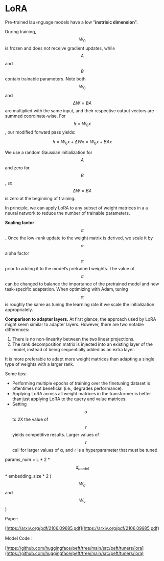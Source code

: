 # LoRA

Pre-trained lau=nguage models have a low "**instrisic dimension**".

During training, $$W_0$$ is frozen and does not receive gradient updates, while $$A$$ and $$B$$contain trainable parameters. Note both $$W_0$$and $$\Delta W=BA$$are multiplied with the same input, and their respective output vectors are summed coordinate-wise. For $$h = W_0x$$, our modified forward pass yields:&#x20;

$$
h = W_0 x + \Delta W x = W_0 x + BA x
$$

We use a random Gaussian initialization for $$A$$ and zero for $$B$$, so $$\Delta W=BA$$ is zero at the beginning of training.

In principle, we can apply LoRA to any subset of weight matrices in a a neural network to reduce the number of trainable parameters.

**Scaling factor** $$\alpha$$**.** Once the low-rank update to the weight matrix is derived, we scale it by $$\alpha$$alpha factor $$\alpha$$ prior to adding it to the model’s pretrained weights. The value of $$\alpha$$ can be changed to balance the importance of the pretrained model and new task-specific adaptation. When optimizing with Adam, tuning $$\alpha$$ is roughly the same as tuning the learning rate if we scale the initialization appropriately.

**Comparison to adapter layers.** At first glance, the approach used by LoRA might seem similar to adapter layers. However, there are two notable differences:

1. There is no non-linearity between the two linear projections.
2. The rank decomposition matrix is injected into an existing layer of the model, instead of being sequentially added as an extra layer.

It is more preferable to adapt more weight matrices than adapting a single type of weights with a larger rank.

Some tips:

* Performing multiple epochs of training over the finetuning dataset is oftentimes not beneficial (i.e., degrades performance).
* Applying LoRA across all weight matrices in the transformer is better than just applying LoRA to the query and value matrices.
* Setting $$\alpha$$ to 2X the value of $$r$$ yields competitive results. Larger values of $$r$$ call for larger values of α, and `r` is a hyperparameter that must be tuned.

params\_num = L \* 2 \*  $$d_{model}$$ \* embedding\_size \* 2  ($$W_q$$ and $$W_v$$)

Paper:

[https://arxiv.org/pdf/2106.09685.pdf](https://arxiv.org/pdf/2106.09685.pdf)

Model Code：

[https://github.com/huggingface/peft/tree/main/src/peft/tuners/lora](https://github.com/huggingface/peft/tree/main/src/peft/tuners/lora)
